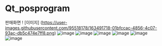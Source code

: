 # Qt_posprogram

판매화면
! [이미지] (https://user-images.githubusercontent.com/95518178/163491718-01bfccac-4856-4c07-93ac-db5c474e7ff8.png)
![image](https://user-images.githubusercontent.com/95518178/163491762-503b6724-be9c-4de0-b471-655415bd640f.png)
![image](https://user-images.githubusercontent.com/95518178/163491836-6b08e090-f7e3-4e6f-a6e4-80d12a3232d6.png)
![image](https://user-images.githubusercontent.com/95518178/163491856-5737c3a8-b1ee-4223-95eb-0703cb613d5f.png)
![image](https://user-images.githubusercontent.com/95518178/163491879-573a0f84-3f34-4042-a2d9-eef705faa478.png)
![image](https://user-images.githubusercontent.com/95518178/163491886-5676f643-c5a9-40c1-8ce1-3b0a9c98ada1.png)
![image](https://user-images.githubusercontent.com/95518178/163491890-a177834c-8edc-4e09-9075-9eed6ff4c2c6.png)
